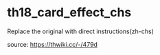 # th18_card_effect_chs

Replace the original with direct instructions(zh-chs)

source: https://thwiki.cc/-/479d